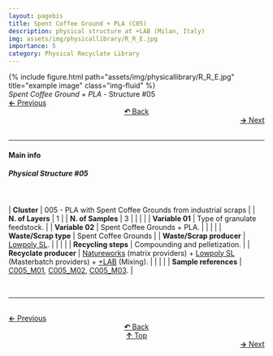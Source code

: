 ```yaml
---
layout: pagebis
title: Spent Coffee Ground + PLA (C05)
description: physical structure at +LAB (Milan, Italy)
img: assets/img/physicallibrary/R_R_E.jpg
importance: 5
category: Physical Recyclate Library
---
```

<div class="row">
    <div class="col-sm mt-3 mt-md-0">
        {% include figure.html path="assets/img/physicallibrary/R_R_E.jpg" title="example image" class="img-fluid" %}
    </div>
</div>
<div class="caption">
    <i>Spent Coffee Ground + PLA  </i> - Structure #05
</div>

<div class="row justify-content-sm-center">
    <div class="col-sm-4 mt-3 mt-md-0" style="text-align:left">
      <a href="/projects/PhyRecLi_C04/" target="_self"><b>←</b> Previous</a>
    </div>
    <div class="col-sm-4 mt-3 mt-md-0" style="text-align:center">
  <a href="/physicallibrary/" target="_self"><b>↶</b> Back</a>
    </div>
    <div class="col-sm-4 mt-3 mt-md-0" style="text-align:right">
        <td align="right"><a href="/projects/PhyRecLi_C06/" target="_self"><b>→</b> Next</a></td>
    </div>
</div>
<br>

<hr>
<h4><b>Main info</b></h4>
<h5>Physical Structure #05</h5>
<br>

| <b>Cluster</b>       | 005 - PLA with Spent Coffee Grounds from industrial scraps |
| <b>N. of Layers</b>   | 1    |
| <b>N. of Samples</b>   | 3    |
|    |     |
| <b>Variable 01</b>       | Type of granulate feedstock. |
| <b>Variable 02</b>       | Spent Coffee Grounds + PLA.    |
|    |     |
| <b>Waste/Scrap type</b>       | Spent Coffee Grounds     |
| <b>Waste/Scrap producer</b>    | [Lowpoly SL](https://lowpoly.info/).     |
|    |     |
| <b>Recycling steps</b>      | Compounding and pelletization.     |
| <b>Recyclate producer</b>    | [Natureworks](https://www.natureworksllc.com/) (matrix providers) + [Lowpoly SL](https://lowpoly.info/) (Masterbatch providers) + [+LAB](piulab.it) (Mixing).     |
|    |     |
| <b>Sample references</b>    | <a href="/projects/RecLi_C005_M01/" target="_blank">C005_M01</a>,  <a href="/projects/RecLi_C005_M02/" target="_blank">C005_M02</a>, <a href="/projects/RecLi_C005_M03/" target="_blank">C005_M03</a>. |

<br>
<hr>

<br>
<div class="row justify-content-sm-center">
    <div class="col-sm-3 mt-3 mt-md-0" style="text-align:left">
      <a href="/projects/PhyRecLi_C04/" target="_self"><b>←</b> Previous</a>
      </div>
    <div class="col-sm-3 mt-3 mt-md-0" style="text-align:center">
  <a href="/physicallibrary/" target="_self"><b>↶</b> Back</a>
    </div>
    <div class="col-sm-3 mt-3 mt-md-0" style="text-align:center">
  <a href="#" target="_self"><b>↑</b> Top</a>
    </div>
    <div class="col-sm-3 mt-3 mt-md-0" style="text-align:right">
        <td align="right"><a href="/projects/PhyRecLi_C06/" target="_self"><b>→</b> Next</a></td>
    </div>
</div>
